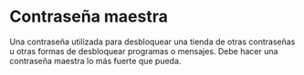 [Title]: # (Contraseña maestra)
[Order]: # (75)

# Contraseña maestra

Una contraseña utilizada para desbloquear una tienda de otras contraseñas u otras formas de desbloquear programas o mensajes. Debe hacer una contraseña maestra lo más fuerte que pueda.